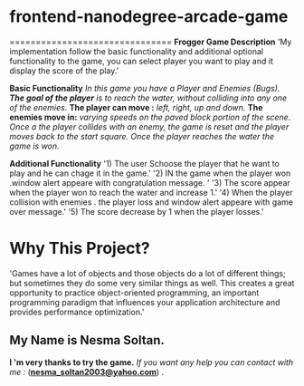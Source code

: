 # frontend-nanodegree-arcade-game
===============================
**Frogger Game Description**
'My implementation follow the basic functionality and additional optional functionality to the game, you can select player you want to play and it display the score of the play.'

**Basic Functionality**
_In this game you have a Player and Enemies (Bugs). **The goal of the player** is to reach the water, without colliding into any one of the enemies._
**The player can move :**  *left, right, up and down.*
**The enemies move in:** _varying speeds on the paved block portion of the scene. Once a the player collides with an enemy, the game is reset and the player moves back to the start square. Once the player reaches the water the game is won._

**Additional Functionality**
'1) The user Schoose the player that he want to play and he can chage it in the game.'
'2) IN the game when the player won .window alert appeare with congratulation message. '
'3) The score appear when the player won to reach the water and increase 1.'
'4) When the player collision with enemies . the player loss and window alert appeare with game over message.'
'5) The score decrease by 1 when the player losses.'

# Why This Project?
'Games have a lot of objects and those objects do a lot of different things; but sometimes they do some very similar things as well. This creates a great opportunity to practice object-oriented programming, an important programming paradigm that influences your application architecture and provides performance optimization.'

## My Name is Nesma Soltan.
**I 'm very thanks to try the game.**
*If you want any help you can contact with me :* (**nesma_soltan2003@yahoo.com**) .
